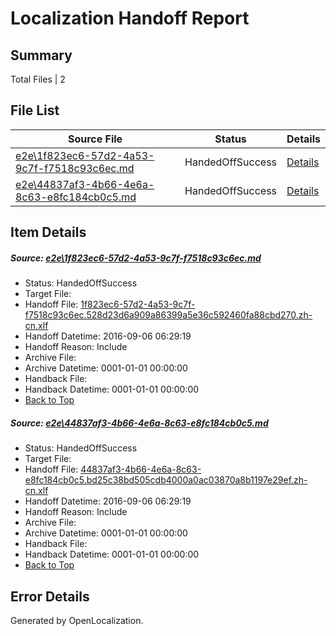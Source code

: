 # <a name='report-top'></a> Localization Handoff Report

## Summary
 Total Files | 2

## File List
 Source File | Status | Details 
 ----------- | ------ | ------- 
 [e2e\1f823ec6-57d2-4a53-9c7f-f7518c93c6ec.md](https://github.com/OpenLocalizationTestOrg/ol-test0/blob/7b9d6427c5b1f90cdd634ec858c22b3581865db2/e2e/1f823ec6-57d2-4a53-9c7f-f7518c93c6ec.md) | HandedOffSuccess | [Details](#cf1eade8ad0369f0a2fb7ecd8f701622ce8b96a71)
 [e2e\44837af3-4b66-4e6a-8c63-e8fc184cb0c5.md](https://github.com/OpenLocalizationTestOrg/ol-test0/blob/7b9d6427c5b1f90cdd634ec858c22b3581865db2/e2e/44837af3-4b66-4e6a-8c63-e8fc184cb0c5.md) | HandedOffSuccess | [Details](#ee8d1fa55d077b8c7af15ef1aed83ef5980ca73e2)

## Item Details
##### <a name='cf1eade8ad0369f0a2fb7ecd8f701622ce8b96a71'></a> Source: [e2e\1f823ec6-57d2-4a53-9c7f-f7518c93c6ec.md](https://github.com/OpenLocalizationTestOrg/ol-test0/blob/7b9d6427c5b1f90cdd634ec858c22b3581865db2/e2e/1f823ec6-57d2-4a53-9c7f-f7518c93c6ec.md)
* Status: HandedOffSuccess
* Target File: 
* Handoff File: [1f823ec6-57d2-4a53-9c7f-f7518c93c6ec.528d23d6a909a86399a5e36c592460fa88cbd270.zh-cn.xlf](https://github.com/OpenLocalizationTestOrg/ol-test0-handoff/blob/fac5c6435988f9a60fdac23b84c4dae4d5c008e5/ol-handoff/OpenLocalizationTestOrg/ol-test0-zhcn/ci/ht/1f823ec6-57d2-4a53-9c7f-f7518c93c6ec.528d23d6a909a86399a5e36c592460fa88cbd270.zh-cn.xlf)
* Handoff Datetime: 2016-09-06 06:29:19
* Handoff Reason: Include
* Archive File: 
* Archive Datetime: 0001-01-01 00:00:00
* Handback File: 
* Handback Datetime: 0001-01-01 00:00:00
* [Back to Top](#report-top)

##### <a name='ee8d1fa55d077b8c7af15ef1aed83ef5980ca73e2'></a> Source: [e2e\44837af3-4b66-4e6a-8c63-e8fc184cb0c5.md](https://github.com/OpenLocalizationTestOrg/ol-test0/blob/7b9d6427c5b1f90cdd634ec858c22b3581865db2/e2e/44837af3-4b66-4e6a-8c63-e8fc184cb0c5.md)
* Status: HandedOffSuccess
* Target File: 
* Handoff File: [44837af3-4b66-4e6a-8c63-e8fc184cb0c5.bd25c38bd505cdb4000a0ac03870a8b1197e29ef.zh-cn.xlf](https://github.com/OpenLocalizationTestOrg/ol-test0-handoff/blob/fac5c6435988f9a60fdac23b84c4dae4d5c008e5/ol-handoff/OpenLocalizationTestOrg/ol-test0-zhcn/ci/ht/44837af3-4b66-4e6a-8c63-e8fc184cb0c5.bd25c38bd505cdb4000a0ac03870a8b1197e29ef.zh-cn.xlf)
* Handoff Datetime: 2016-09-06 06:29:19
* Handoff Reason: Include
* Archive File: 
* Archive Datetime: 0001-01-01 00:00:00
* Handback File: 
* Handback Datetime: 0001-01-01 00:00:00
* [Back to Top](#report-top)


## Error Details

Generated by OpenLocalization.
